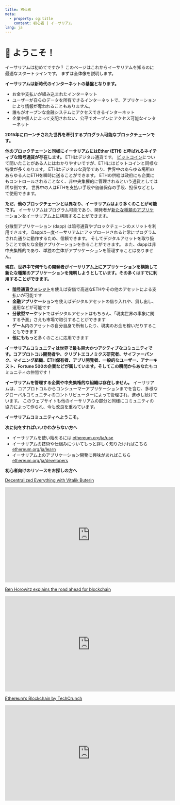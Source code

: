 ```yaml
---
title: 初心者
meta:
  - property: og:title
    content: 初心者 | イーサリアム
lang: ja
---
```


# 👋 ようこそ！

イーサリアムは初めてですか？ このページはこれからイーサリアムを知るのに最適なスタートラインです。 まずは全体像を説明します。

**イーサリアムは新時代のインターネットの基盤となります。**

- お金や支払いが組み込まれたインターネット
- ユーザーが自らのデータを所有できるインターネットで、アプリケーションにより情報が奪われることもありません。
- 誰もがオープンな金融システムにアクセスできるインターネット
- 企業や個人によって支配されない、公平でオープンにアクセス可能なインターネット

**2015年にローンチされた世界を牽引するプログラム可能なブロックチェーンです。**

**他のブロックチェーンと同様にイーサリアムにはEther (ETH) と呼ばれるネイティブな暗号通貨が存在します。** ETHはデジタル通貨です。 [ビットコイン](http://bitcoin.org/)について聞いたことがある人にはわかりやすいですが、ETHにはビットコインと同様な特徴が多くあります。 ETHはデジタルな貨幣であり、世界中のあらゆる場所のあらゆる人にETHを瞬時に送ることができます。 ETHの供給は政府にも企業にもコントロールされることなく、非中央集権的に管理されるという通貨としては稀な例です。 世界中の人はETHを支払い手段や価値保存の手段、担保などとして使用できます。

**ただ、他のブロックチェーンとは異なり、イーサリアムはより多くのことが可能です。** イーサリアムはプログラム可能であり、開発者が[新たな種類のアプリケーションをイーサリアム上に構築することができます](/ja/use/#1-use-an-application-built-on-ethereum)。

分散型アプリケーション (dapp) は暗号通貨やブロックチェーンのメリットを利用できます。 Dappは一度イーサリアムにアップロードされると常にプログラムされた通りに動作するため、信頼できます。 そしてデジタルアセットを取り扱うことで新たな金融アプリケーションを作ることができます。 また、dappは非中央集権的であり、単独の主体がアプリケーションを管理することはありません。

**現在、世界中で何千もの開発者がイーサリアム上にアプリケーションを構築して新たな種類のアプリケーションを発明しようとしています。その多くはすでに利用することができます。**

- [**暗号通貨ウォレット**](/ja/use/#_3-ウォレットとは？どれを使えばいいの？)を使えば安価で高速なETHやその他のアセットによる支払いが可能です
- **金融アプリケーション**を使えばデジタルアセットの借り入れや、貸し出し、運用などが可能です
- **分散型マーケット**ではデジタルアセットはもちろん、「現実世界の事象に関する予測」さえも市場で取引することができます
- **ゲーム**内のアセットの自分自身で所有したり、現実のお金を稼いだりすることもできます
- **他にももっと**多くのことに応用できます

**イーサリアムコミュニティは世界で最も巨大かつアクティブなコミュニティです。**コアプロトコル開発者や、クリプトエコノミクス研究者、サイファーパンク、マイニング組織、ETH保有者、アプリ開発者、一般的なユーザー、アナーキスト、Fortune 500の企業などが属しています。そしてこの瞬間から**あなた**もコミュニティの仲間です！

**イーサリアムを管理する企業や中央集権的な組織は存在しません。** イーサリアムは、コアプロトコルからコンシューマーアプリケーションまでを含む、多様なグローバルコミュニティのコントリビューターによって管理され、進歩し続けています。 このウェブサイトも他のイーサリアムの部分と同様にコミュニティの協力によって作られ、今も改良を重ねています。

**イーサリアムコミュニティへようこそ。**

**次に何をすればいいかわからない方へ**

- イーサリアムを使い始めるには [ethereum.org/ja/use](/ja/use/)
- イーサリアムの技術や仕組みについてもっと詳しく知りたければこちら [ethereum.org/ja/learn](/ja/learn/)
- イーサリアム上のアプリケーション開発に興味があればこちら [ethereum.org/ja/developers](/ja/developers/)

**初心者向けのリソースをお探しの方へ**

[Decentralized Everything with Vitalik Buterin](https://youtu.be/WSN5BaCzsbo)

<div class="iframe-container">
  <iframe width="560" height="315" src="https://www.youtube.com/embed/WSN5BaCzsbo" frameborder="0" allow="accelerometer; autoplay; encrypted-media; gyroscope; picture-in-picture" allowfullscreen></iframe>
</div>

[Ben Horowitz explains the road ahead for blockchain](https://www.youtube.com/watch?v=l9jvKWKmRfs&feature=youtu.be)

<div class="iframe-container">
  <iframe width="560" height="315" src="https://www.youtube.com/embed/l9jvKWKmRfs" frameborder="0" allow="accelerometer; autoplay; encrypted-media; gyroscope; picture-in-picture" allowfullscreen></iframe>
</div>

[Ethereum’s Blockchain by TechCrunch](https://www.youtube.com/watch?v=WfULutvxvzY)

<div class="iframe-container">
  <iframe width="560" height="315" src="https://www.youtube.com/embed/WfULutvxvzY" frameborder="0" allow="accelerometer; autoplay; encrypted-media; gyroscope; picture-in-picture" allowfullscreen></iframe>
</div>

